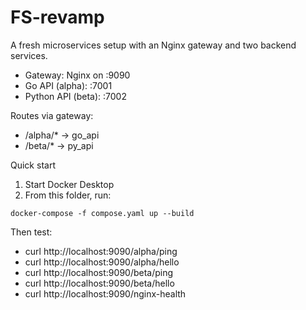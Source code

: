 # FS-revamp

A fresh microservices setup with an Nginx gateway and two backend services.

- Gateway: Nginx on :9090
- Go API (alpha): :7001
- Python API (beta): :7002

Routes via gateway:
- /alpha/* -> go_api
- /beta/*  -> py_api

Quick start

1) Start Docker Desktop
2) From this folder, run:

```
docker-compose -f compose.yaml up --build
```

Then test:
- curl http://localhost:9090/alpha/ping
- curl http://localhost:9090/alpha/hello
- curl http://localhost:9090/beta/ping
- curl http://localhost:9090/beta/hello
- curl http://localhost:9090/nginx-health

